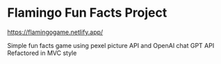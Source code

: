 # Flamingo Fun Facts Project

https://flamingogame.netlify.app/

Simple fun facts game using pexel picture API and OpenAI chat GPT API
Refactored in MVC style
